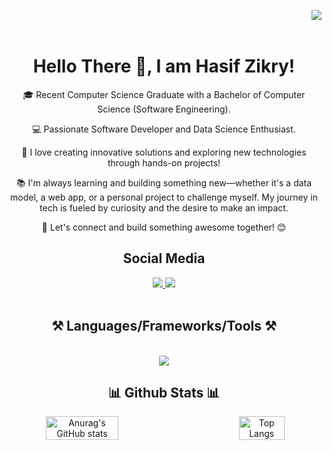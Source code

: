 <img align="right" src="https://api.visitorbadge.io/api/visitors?path=https%3A%2F%2Fgithub.com%2Fsiefzieq%2Fsiefzieq%2Fedit%2Fmain%2FREADME.md&label=Visitors&countColor=%23d9e3f0)"/><br /><br />

<div align='center'>
   <h1>Hello There 👋, I am Hasif Zikry! </h1>
</div>

<div align="center">
   🎓 Recent Computer Science Graduate with a Bachelor of Computer Science (Software Engineering).
   
   💻 Passionate Software Developer and Data Science Enthusiast.
   
   🚀 I love creating innovative solutions and exploring new technologies through hands-on projects!

   📚 I'm always learning and building something new—whether it's a data model, a web app, or a personal project to challenge myself. My journey in tech is fueled by curiosity and        the desire to make an impact.
   
   🌱 Let's connect and build something awesome together! 😊
</div>

<div align="center">
   <h2>Social Media</h2>
   <a href="mailto:muhdhasifzikry02@gmail.com">
      <img src="https://img.shields.io/badge/Gmail-333333?style=for-the-badge&logo=gmail&color=ffffff" />
   </a>
   <a href="https://www.linkedin.com/in/muhammad-hasif-zikry-mohd-ridzwan/">
      <img src="https://img.shields.io/badge/LinkedIn-0077B5?style=for-the-badge&logo=linkedin&color=0077b5" />
   </a>
</div>
<br />
<h2 align="center">⚒️ Languages/Frameworks/Tools ⚒️ </h2>
<br />
<div align="center">
   <a href="https://skillicons.dev">
      <img src="https://skillicons.dev/icons?i=github,git,html,css,react,netlify,php,phpstorm,py,js,bootstrap,figma,firebase,mysql,java,laravel,cpp,c,cs,dotnet,vscode,tensorflow,anaconda,npm&perline=8" />
   </a>
</div>

<h2 align="center">📊 Github Stats 📊</h2>

<div style="display: flex; justify-content: space-between;" align="center">
  <img src="https://github-readme-stats.vercel.app/api?username=siefzieq&show_icons=true&theme=dracula" alt="Anurag's GitHub stats" style="width: 48%;">&nbsp&nbsp&nbsp
  <img src="https://github-readme-stats.vercel.app/api/top-langs/?username=siefzieq&layout=compact&theme=dracula" alt="Top Langs" style="width: 38%;">
</div>



